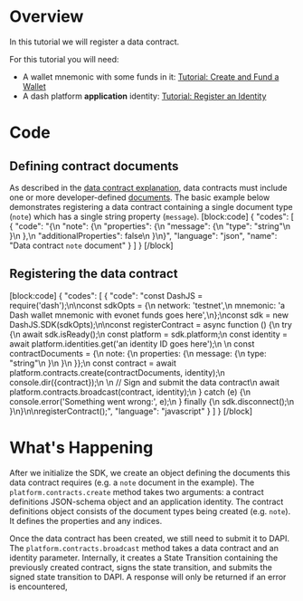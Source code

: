 # Overview

In this tutorial we will register a data contract.

For this tutorial you will need:

- A wallet mnemonic with some funds in it: [Tutorial: Create and Fund a Wallet](tutorial-create-and-fund-a-wallet)
- A dash platform **application** identity: [Tutorial: Register an Identity](tutorial-register-an-identity) 

# Code

## Defining contract documents

As described in the [data contract explanation](explanation-platform-protocol-data-contract#section-structure), data contracts must include one or more developer-defined [documents](explanation-platform-protocol-document). The basic example below demonstrates registering a data contract containing a single document type (`note`) which has a single string property (`message`).
[block:code]
{
  "codes": [
    {
      "code": "{\n  \"note\": {\n    \"properties\": {\n      \"message\": {\n        \"type\": \"string\"\n      }\n    },\n    \"additionalProperties\": false\n  }\n}",
      "language": "json",
      "name": "Data contract `note` document"
    }
  ]
}
[/block]
## Registering the data contract
[block:code]
{
  "codes": [
    {
      "code": "const DashJS = require('dash');\n\nconst sdkOpts = {\n  network: 'testnet',\n  mnemonic: 'a Dash wallet mnemonic with evonet funds goes here',\n};\nconst sdk = new DashJS.SDK(sdkOpts);\n\nconst registerContract = async function () {\n  try {\n    await sdk.isReady();\n    const platform = sdk.platform;\n    const identity = await platform.identities.get('an identity ID goes here');\n    \n    const contractDocuments = {\n      note: {\n        properties: {\n          message: {\n            type: \"string\"\n          }\n        }\n      }};\n    const contract = await platform.contracts.create(contractDocuments, identity);\n    console.dir({contract});\n    \n    // Sign and submit the data contract\n    await platform.contracts.broadcast(contract, identity);\n  } catch (e) {\n    console.error('Something went wrong:', e);\n  } finally {\n    sdk.disconnect();\n  }\n}\n\nregisterContract();",
      "language": "javascript"
    }
  ]
}
[/block]
# What's Happening

After we initialize the SDK, we create an object defining the documents this data contract requires (e.g. a `note` document in the example). The `platform.contracts.create` method takes two arguments: a contract definitions JSON-schema object and an application identity. The contract definitions object consists of the document types being created (e.g. `note`). It defines the properties and any indices. 

Once the data contract has been created, we still need to submit it to DAPI. The `platform.contracts.broadcast` method takes a data contract and an identity parameter. Internally, it creates a State Transition containing the previously created contract, signs the state transition, and submits the signed state transition to DAPI. A response will only be returned if an error is encountered,